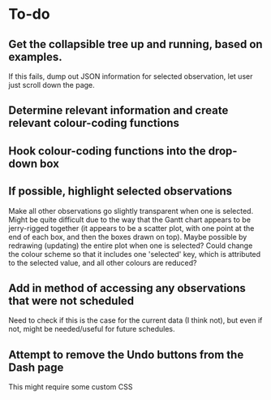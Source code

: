 # To-do

## Get the collapsible tree up and running, based on examples.
If this fails, dump out JSON information for selected observation, let user
just scroll down the page.

## Determine relevant information and create relevant colour-coding functions

## Hook colour-coding functions into the drop-down box

## If possible, highlight selected observations
Make all other observations go slightly transparent when one is selected. Might
be quite difficult due to the way that the Gantt chart appears to be
jerry-rigged together (it appears to be a scatter plot, with one point at the
end of each box, and then the boxes drawn on top).
Maybe possible by redrawing (updating) the entire plot when one is selected?
Could change the colour scheme so that it includes one 'selected' key, which is
attributed to the selected value, and all other colours are reduced?

## Add in method of accessing any observations that were not scheduled
Need to check if this is the case for the current data (I think not), but even
if not, might be needed/useful for future schedules.

## Attempt to remove the Undo buttons from the Dash page
This might require some custom CSS
